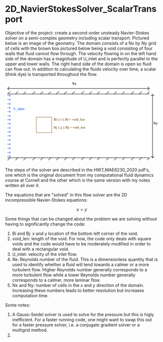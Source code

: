# 2D_NavierStokesSolver_ScalarTransport

Objective of the project: create a second-order unsteady Navier-Stokes solver on a semi-complex geometry including scalar transport. Pictured below is an image of the geometry. The domain consists of a Nx by Ny grid of cells with the brown box pictured below being a void consisting of four walls that fluid cannot flow through. The velocity flowing in on the left hand side of the domain has a magnitude of U_inlet and is perfectly parallel to the upper and lower walls. The right hand side of the domain is open so fluid can flow out. In addition to calculating the fluids velocity over time, a scalar (think dye) is transported throughout the flow. 

![](geometry.jpg)

The steps of the solver are described in the HW7_MAE6230_2020 pdf's, one which is the original document from my computational fluid dynamics course at Cornell and the other which is the same version with my notes written all over it. 

The equations that are "solved" in this flow solver are the 2D incompressible Navier-Stokes equations:

$$x = y $$


Some things that can be changed about the problem we are solving without having to significantly change the code: 
1. Bi and Bj: x and y location of the bottom left corner of the void.  
2. void_len: length of the void. For now, the code only deals with square voids and the code would have to be moderately modified in order to deal with a rectangular void. 
3. U_inlet: velocity of the inlet flow. 
4. Re: Reynolds number of the fluid. This is a dimensionless quantity that is used to identify whether a fluid will tend towards a calmer or a more turbulent flow. Higher Reynolds number generally corresponds to a more turbulent flow while a lower Reynolds number generally corresponds to a calmer, more laminar flow. 
5. Nx and Ny: number of cells in the x and y direction of the domain. Increasing these numbers leads to better resolution but increases computation time. 

Some notes:
1. A Gauss-Seidel solver is used to solve for the pressure but this is higly inefficient. For a faster running code, one might want to swap this out for a faster pressure solver, i.e. a conjugate gradient solver or a multigrid method. 
2. 
